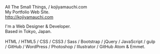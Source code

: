 All The Small Things, / kojiyamauchi.com<br>
My Portfolio Web Site.<br>
<http://kojiyamauchi.com>

I'm a Web Designer & Developer.<br>
Based in Tokyo, Japan.<br>
<br>
HTML / HTML5 / CSS / CSS3 / Sass / Bootstrap / jQuery / JavaScript / gulp / GitHub / WordPress / Photoshop / Illustrator / GitHub Atom & Emmet.
